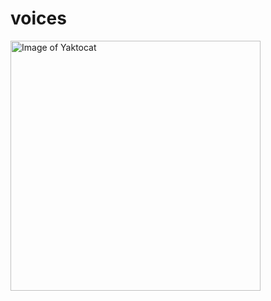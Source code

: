 # voices

<img alt="Image of Yaktocat" src=https://octodex.github.com/images/yaktocat.png width=400>



